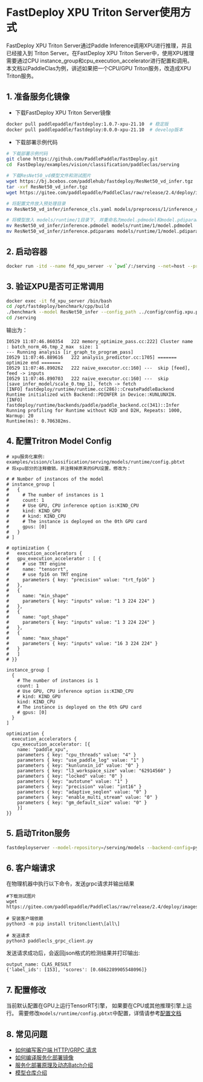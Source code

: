 # FastDeploy XPU Triton Server使用方式  
FastDeploy XPU Triton Server通过Paddle Inference调用XPU进行推理，并且已经接入到 Triton Server。在FastDeploy XPU Triton Server中，使用XPU推理需要通过CPU instance_group和cpu_execution_accelerator进行配置和调用。本文档以PaddleClas为例，讲述如果把一个CPU/GPU Triton服务，改造成XPU Triton服务。

## 1. 准备服务化镜像  

- 下载FastDeploy XPU Triton Server镜像  
```bash
docker pull paddlepaddle/fastdeploy:1.0.7-xpu-21.10  # 稳定版
docker pull paddlepaddle/fastdeploy:0.0.0-xpu-21.10  # develop版本
```  

- 下载部署示例代码
```bash
# 下载部署示例代码
git clone https://github.com/PaddlePaddle/FastDeploy.git
cd  FastDeploy/examples/vision/classification/paddleclas/serving

# 下载ResNet50_vd模型文件和测试图片
wget https://bj.bcebos.com/paddlehub/fastdeploy/ResNet50_vd_infer.tgz
tar -xvf ResNet50_vd_infer.tgz
wget https://gitee.com/paddlepaddle/PaddleClas/raw/release/2.4/deploy/images/ImageNet/ILSVRC2012_val_00000010.jpeg

# 将配置文件放入预处理目录
mv ResNet50_vd_infer/inference_cls.yaml models/preprocess/1/inference_cls.yaml

# 将模型放入 models/runtime/1目录下, 并重命名为model.pdmodel和model.pdiparams
mv ResNet50_vd_infer/inference.pdmodel models/runtime/1/model.pdmodel
mv ResNet50_vd_infer/inference.pdiparams models/runtime/1/model.pdiparams
```

## 2. 启动容器
```bash
docker run -itd --name fd_xpu_server -v `pwd`/:/serving --net=host --privileged paddlepaddle/fastdeploy:1.0.7-xpu-21.10 /bin/bash
```

## 3. 验证XPU是否可正常调用  
```bash
docker exec -it fd_xpu_server /bin/bash
cd /opt/fastdeploy/benchmark/cpp/build
./benchmark --model ResNet50_infer --config_path ../config/config.xpu.paddle.fp32.txt --enable_log_info
cd /serving
```
输出为：  
```
I0529 11:07:46.860354   222 memory_optimize_pass.cc:222] Cluster name : batch_norm_46.tmp_2_max  size: 1
--- Running analysis [ir_graph_to_program_pass]
I0529 11:07:46.889616   222 analysis_predictor.cc:1705] ======= optimize end =======
I0529 11:07:46.890262   222 naive_executor.cc:160] ---  skip [feed], feed -> inputs
I0529 11:07:46.890703   222 naive_executor.cc:160] ---  skip [save_infer_model/scale_0.tmp_1], fetch -> fetch
[INFO] fastdeploy/runtime/runtime.cc(286)::CreatePaddleBackend	Runtime initialized with Backend::PDINFER in Device::KUNLUNXIN.
[INFO] fastdeploy/runtime/backends/paddle/paddle_backend.cc(341)::Infer	Running profiling for Runtime without H2D and D2H, Repeats: 1000, Warmup: 20
Runtime(ms): 0.706382ms.
```

## 4. 配置Tritron Model Config  
```
# xpu服务化案例: examples/vision/classification/serving/models/runtime/config.pbtxt
# 将xpu部分的注释撤销，并注释掉原来的GPU设置，修改为：

# # Number of instances of the model
# instance_group [
#   {
#     # The number of instances is 1
#     count: 1
#     # Use GPU, CPU inference option is:KIND_CPU
#     kind: KIND_GPU
#     # kind: KIND_CPU
#     # The instance is deployed on the 0th GPU card
#     gpus: [0]
#   }
# ]

# optimization {
#   execution_accelerators {
#   gpu_execution_accelerator : [ {
#     # use TRT engine
#     name: "tensorrt",
#     # use fp16 on TRT engine
#     parameters { key: "precision" value: "trt_fp16" }
#   },
#   {
#     name: "min_shape"
#     parameters { key: "inputs" value: "1 3 224 224" }
#   },
#   {
#     name: "opt_shape"
#     parameters { key: "inputs" value: "1 3 224 224" }
#   },
#   {
#     name: "max_shape"
#     parameters { key: "inputs" value: "16 3 224 224" }
#   }
#   ]
# }}

instance_group [
  {
    # The number of instances is 1
    count: 1
    # Use GPU, CPU inference option is:KIND_CPU
    # kind: KIND_GPU
    kind: KIND_CPU
    # The instance is deployed on the 0th GPU card
    # gpus: [0]
  }
]

optimization {
  execution_accelerators {
  cpu_execution_accelerator: [{
    name: "paddle_xpu",
    parameters { key: "cpu_threads" value: "4" }
    parameters { key: "use_paddle_log" value: "1" }
    parameters { key: "kunlunxin_id" value: "0" }
    parameters { key: "l3_workspace_size" value: "62914560" }
    parameters { key: "locked" value: "0" }
    parameters { key: "autotune" value: "1" }
    parameters { key: "precision" value: "int16" }
    parameters { key: "adaptive_seqlen" value: "0" }
    parameters { key: "enable_multi_stream" value: "0" }
    parameters { key: "gm_default_size" value: "0" }
    }]
}}
```

## 5. 启动Triton服务  
```bash
fastdeployserver --model-repository=/serving/models --backend-config=python,shm-default-byte-size=10485760
```  

## 6. 客户端请求  
在物理机器中执行以下命令，发送grpc请求并输出结果
```
#下载测试图片
wget https://gitee.com/paddlepaddle/PaddleClas/raw/release/2.4/deploy/images/ImageNet/ILSVRC2012_val_00000010.jpeg

# 安装客户端依赖
python3 -m pip install tritonclient\[all\]

# 发送请求
python3 paddlecls_grpc_client.py
```

发送请求成功后，会返回json格式的检测结果并打印输出:
```
output_name: CLAS_RESULT
{'label_ids': [153], 'scores': [0.6862289905548096]}
```

## 7. 配置修改

当前默认配置在GPU上运行TensorRT引擎， 如果要在CPU或其他推理引擎上运行。 需要修改`models/runtime/config.pbtxt`中配置，详情请参考[配置文档](./model_configuration.md)

## 8. 常见问题
- [如何编写客户端 HTTP/GRPC 请求](https://github.com/PaddlePaddle/FastDeploy/blob/develop/serving/docs/zh_CN/client.md)
- [如何编译服务化部署镜像](https://github.com/PaddlePaddle/FastDeploy/blob/develop/serving/docs/zh_CN/compile.md)
- [服务化部署原理及动态Batch介绍](https://github.com/PaddlePaddle/FastDeploy/blob/develop/serving/docs/zh_CN/demo.md)
- [模型仓库介绍](https://github.com/PaddlePaddle/FastDeploy/blob/develop/serving/docs/zh_CN/model_repository.md)
